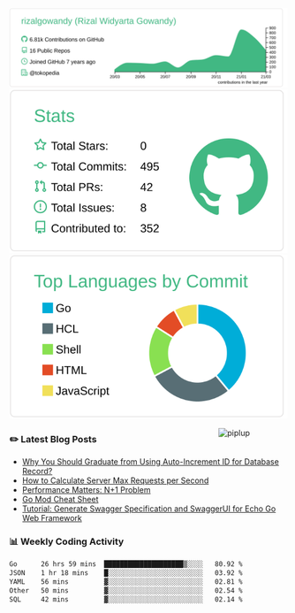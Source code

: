 ![profile-details](profile-summary-card-output/vue/0-profile-details.svg)
![stats](profile-summary-card-output/vue/3-stats.svg)
![most-commit-language](profile-summary-card-output/vue/2-most-commit-language.svg)

<img alt="piplup" align="right" width="125px" src="https://media.giphy.com/media/w6YCfXHS6QZjeHlVpI/giphy.gif">

### :pencil2: Latest Blog Posts
<!-- BLOG-POST-LIST:START -->
- [Why You Should Graduate from Using Auto-Increment ID for Database Record?](https://rizalgowandy.medium.com/why-you-should-graduate-from-using-auto-increment-id-for-database-record-1c1f584e958a?source=rss-5763b0f1aba6------2)
- [How to Calculate Server Max Requests per Second](https://rizalgowandy.medium.com/how-to-calculate-server-max-requests-per-second-38a39bb96a85?source=rss-5763b0f1aba6------2)
- [Performance Matters: N+1 Problem](https://rizalgowandy.medium.com/performance-matters-n-1-problem-a6a072525149?source=rss-5763b0f1aba6------2)
- [Go Mod Cheat Sheet](https://rizalgowandy.medium.com/go-mod-cheat-sheet-2a79efc10a52?source=rss-5763b0f1aba6------2)
- [Tutorial: Generate Swagger Specification and SwaggerUI for Echo Go Web Framework](https://rizalgowandy.medium.com/tutorial-generate-swagger-specification-and-swaggerui-for-echo-go-web-framework-3ac33afc77e2?source=rss-5763b0f1aba6------2)
<!-- BLOG-POST-LIST:END -->

### 📊 Weekly Coding Activity
<!--START_SECTION:waka-->
```text
Go      26 hrs 59 mins  ████████████████████▒░░░░   80.92 % 
JSON    1 hr 18 mins    █░░░░░░░░░░░░░░░░░░░░░░░░   03.92 % 
YAML    56 mins         ▓░░░░░░░░░░░░░░░░░░░░░░░░   02.81 % 
Other   50 mins         ▓░░░░░░░░░░░░░░░░░░░░░░░░   02.54 % 
SQL     42 mins         ▓░░░░░░░░░░░░░░░░░░░░░░░░   02.14 % 
```
<!--END_SECTION:waka-->
